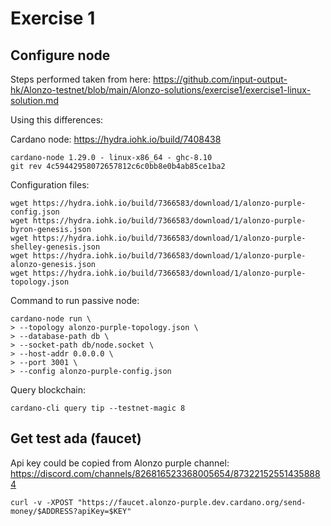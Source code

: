 # Exercise 1

## Configure node
Steps performed taken from here: https://github.com/input-output-hk/Alonzo-testnet/blob/main/Alonzo-solutions/exercise1/exercise1-linux-solution.md

Using this differences:

Cardano node:
    https://hydra.iohk.io/build/7408438

```
cardano-node 1.29.0 - linux-x86_64 - ghc-8.10
git rev 4c59442958072657812c6c0bb8e0b4ab85ce1ba2
```
Configuration files:

    wget https://hydra.iohk.io/build/7366583/download/1/alonzo-purple-config.json
    wget https://hydra.iohk.io/build/7366583/download/1/alonzo-purple-byron-genesis.json
    wget https://hydra.iohk.io/build/7366583/download/1/alonzo-purple-shelley-genesis.json
    wget https://hydra.iohk.io/build/7366583/download/1/alonzo-purple-alonzo-genesis.json
    wget https://hydra.iohk.io/build/7366583/download/1/alonzo-purple-topology.json

Command to run passive node:

    cardano-node run \
    > --topology alonzo-purple-topology.json \
    > --database-path db \
    > --socket-path db/node.socket \
    > --host-addr 0.0.0.0 \
    > --port 3001 \
    > --config alonzo-purple-config.json

Query blockchain:

    cardano-cli query tip --testnet-magic 8

## Get test ada (faucet)
Api key could be copied from Alonzo purple channel: https://discord.com/channels/826816523368005654/873221525514358884

    curl -v -XPOST "https://faucet.alonzo-purple.dev.cardano.org/send-money/$ADDRESS?apiKey=$KEY"